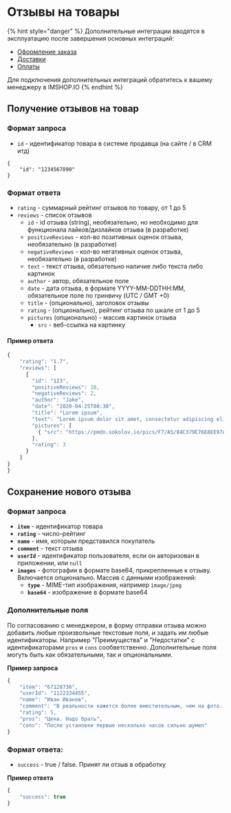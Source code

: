 # Отзывы на товары

{% hint style="danger" %}
Дополнительные интеграции вводятся в эксплуатацию после завершения основных интеграций:

* [Оформление заказа](../oformlenie-zakaza.-dostavki-oplaty/order.md)
* [Доставки](../oformlenie-zakaza.-dostavki-oplaty/deliveries.md)
* [Оплаты](../oformlenie-zakaza.-dostavki-oplaty/payments.md)

Для подключения дополнительных интеграций обратитесь к вашему менеджеру в IMSHOP.IO
{% endhint %}

## Получение отзывов на товар

### Формат запроса

* `id` - идентификатор товара в системе продавца (на сайте / в CRM итд)

```
{
    "id": "1234567890"
}
```

### Формат ответа

* `rating` - суммарный рейтинг отзывов по товару, от 1 до 5
* `reviews` - список отзывов
  * `id` - id отзыва (string), необязательно, но необходимо для функционала лайков/дизлайков отзыва (в разработке)
  * `positiveReviews` - кол-во позитивных оценок отзыва, необязательно (в разработке)
  * `negativeReviews` - кол-во негативных оценок отзыва, необязательно (в разработке)
  * `text` - текст отзыва, обязательно наличие либо текста либо картинок
  * `author` - автор, обязательное поле
  * `date` - дата отзыва, в формате YYYY-MM-DDTHH:MM, обязательное поле по гринвичу (UTC / GMT +0)
  * `title` - (опционально), заголовок отзывы
  * `rating` - (опционально), рейтинг отзыва по шкале от 1 до 5
  * `pictures` (опционально) - массив картинок отзыва
    * `src` - веб-ссылка на картинку

#### Пример ответа

```javascript
{
    "rating": "1.7",
    "reviews": [
      {
        "id": "123",
        "positiveReviews": 10,
        "negativeReviews": 2,
        "author": "Jake",
        "date": "2020-04-25T08:30",
        "title": "Lorem ipsum",
        "text": "Lorem ipsum dolor sit amet, consectetur adipiscing elit, sed do eiusmod tempor incididunt ut labore et dolore magna aliqua.",
        "pictures": [
          { "src": "https://pmdn.sokolov.io/pics/F7/A5/84C379E76E8EE97A3B23EBE39DE4.jpg" },
        ],
        "rating": 3
      }
    ]
}
}
```

## Сохранение нового отзыва

### Формат запроса

* **`item`** - идентификатор товара
* **`rating`** - число-рейтинг
* **`name`** - имя, которым представился покупатель
* **`comment`** - текст отзыва
* **`userId`** - идентификатор пользователя, если он авторизован в приложении, или `null`
* **`images`** - фотографии в формате base64, прикрепленные к отзыву. Включается опционально. Массив с данными изображений:
  * **`type`** - MIME-тип изображения, например `image/jpeg`
  * **`base64`** - изображение в формате base64

### Дополнительные поля

По согласованию с менеджером, в форму отправки отзыва можно добавить любые произвольные текстовые поля, и задать им любые идентификаторы. Например "Преимущества" и "Недостатки" с идентификаторами `pros` и `cons` сообветственно. Дополнительные поля могуть быть как обязательными, так и опциональными.

**Пример запроса**

```javascript
{
    "item": "67128736",
    "userId": "1122334455",
    "name": "Иван Иванов",
    "comment": "В реальности кажется более вместительным, чем на фото. Отличный материал. За такую цену - просто подарок.",
    "rating": 5,
    "pros": "Цена. Надо брать",
    "cons": "После установки первые несколько часов сильно шумел"
}
```

### Формат ответа:

* `success` - true / false. Принят ли отзыв в обработку

**Пример ответа**

```javascript
{
    "success": true
}
```

